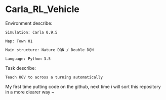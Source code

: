 # Carla_RL_Vehicle
Environment describe:

	Simulation: Carla 0.9.5

	Map: Town 01

	Main structure: Nature DQN / Double DQN

	Language: Python 3.5

Task describe:

	Teach UGV to across a turning automatically

My first time putting code on the github, next time i will sort this repository in a more clearer way ~


